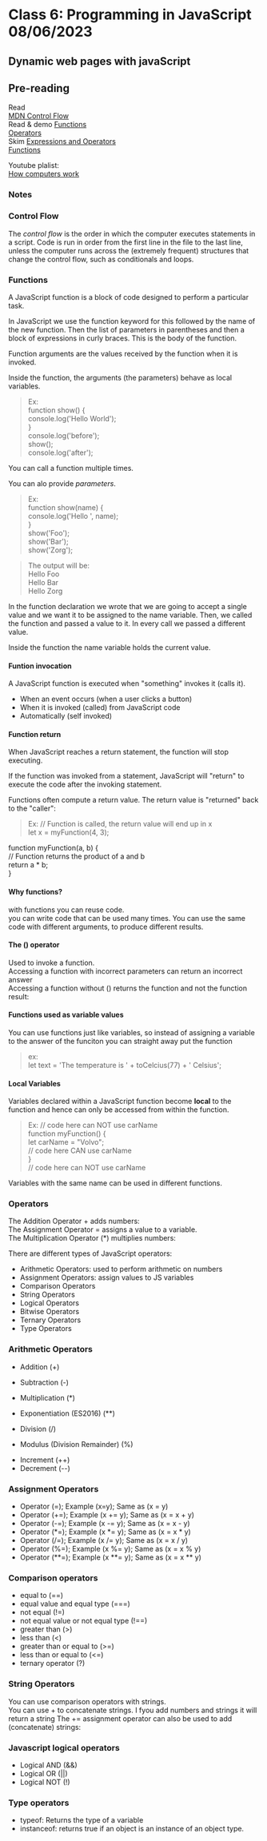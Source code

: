 # Class 6: Programming in JavaScript 08/06/2023
## Dynamic web pages with javaScript
## Pre-reading
Read  
[MDN Control Flow](https://developer.mozilla.org/en-US/docs/Glossary/Control_flow)   
Read & demo
[Functions](https://www.w3schools.com/js/js_functions.asp)  
[Operators](https://www.w3schools.com/js/js_operators.asp)  
Skim
[Expressions and Operators](https://developer.mozilla.org/en-US/docs/Web/JavaScript/Guide/Expressions_and_Operators)  
[Functions](https://developer.mozilla.org/en-US/docs/Web/JavaScript/Guide/Functions)  

Youtube plalist:  
[How computers work ](https://meyerweb.com/eric/tools/css/reset/)

### Notes

### Control Flow
The *control flow* is the order in which the computer executes statements in a script.
Code is run in order from the first line in the file to the last line, unless the computer runs across the (extremely frequent) structures that change the control flow, such as conditionals and loops.

### Functions
A JavaScript function is a block of code designed to perform a particular task.

In JavaScript we use the function keyword for this followed by the name of the new function. Then the list of parameters in parentheses and then a block of expressions in curly braces. This is the body of the function.

Function arguments are the values received by the function when it is invoked.

Inside the function, the arguments (the parameters) behave as local variables.


>Ex:  
function show() {  
  console.log('Hello World');  
}  
console.log('before');  
show();  
console.log('after');  

You can call a function multiple times.  

You can alo provide *parameters*.  
>Ex:  
function show(name) {  
  console.log('Hello ', name);  
}  
show('Foo');  
show('Bar');  
show('Zorg');  

>The output will be:  
Hello Foo  
Hello Bar  
Hello Zorg  

In the function declaration we wrote that we are going to accept a single value and we want it to be assigned to the name variable. Then, we called the function and passed a value to it. In every call we passed a different value.

Inside the function the name variable holds the current value.

#### Funtion invocation

A JavaScript function is executed when "something" invokes it (calls it).  

* When an event occurs (when a user clicks a button)
* When it is invoked (called) from JavaScript code
* Automatically (self invoked)

#### Function return
When JavaScript reaches a return statement, the function will stop executing.

If the function was invoked from a statement, JavaScript will "return" to execute the code after the invoking statement.

Functions often compute a return value. The return value is "returned" back to the "caller":

> Ex: // Function is called, the return value will end up in x  
let x = myFunction(4, 3);  

function myFunction(a, b) {  
// Function returns the product of a and b  
  return a * b;  
}  

#### Why functions?
with functions you can reuse code.  
you can write code that can be used many times.
You can use the same code with different arguments, to produce different results.

#### The () operator
Used to invoke a function.  
Accessing a function with incorrect parameters can return an incorrect answer  
Accessing a function without () returns the function and not the function result:

#### Functions used as variable values
You can use functions just like variables, so instead of assigning a variable to the answer of the funciton you can straight away put the function

>ex:  
let text = 'The temperature is ' + toCelcius(77) + ' Celsius';

#### Local Variables
Variables declared within a JavaScript function become **local** to the function and hence can only be accessed from within the function.
>Ex: 
// code here can NOT use carName  
function myFunction() {  
  let carName = "Volvo";  
  // code here CAN use carName  
}  
// code here can NOT use carName  

Variables with the same name can be used in different functions.

### Operators
The Addition Operator + adds numbers:  
The Assignment Operator = assigns a value to a variable.  
The Multiplication Operator (*) multiplies numbers:

There are different types of JavaScript operators:

* Arithmetic Operators: used to perform arithmetic on numbers
* Assignment Operators: assign values to JS variables
* Comparison Operators
* String Operators
* Logical Operators
* Bitwise Operators
* Ternary Operators
* Type Operators

### Arithmetic Operators
+	Addition (+)
-	Subtraction (-)
*	Multiplication (*)
+ Exponentiation (ES2016) (**)	
*	Division (/)
+	Modulus (Division Remainder) (%)
-	Increment (++)
-	Decrement (--)

### Assignment Operators
* Operator (=); Example (x=y); Same as (x = y) 
* Operator (+=); Example (x += y); Same as (x = x + y)  
* Operator (-=); Example (x -= y); Same as (x = x - y)  
* Operator (*=); Example (x *= y); Same as (x = x * y)  
* Operator (/=); Example (x /= y); Same as (x = x / y)  
* Operator (%=); Example (x %= y); Same as (x = x % y)  
* Operator (**=); Example (x **= y); Same as (x = x ** y)   

### Comparison operators
-	equal to (==)
-	equal value and equal type (===)
-	not equal (!=)
-	not equal value or not equal type (!==)
-	greater than (>)
-	less than (<)
-	greater than or equal to (>=)
-	less than or equal to (<=)
-	ternary operator (?)

### String Operators
You can use comparison operators with strings.  
You can use + to concatenate strings. I fyou add numbers and strings it will return a string
The += assignment operator can also be used to add (concatenate) strings:

### Javascript logical operators
- Logical AND (&&)
- Logical OR (||)
- Logical NOT  (!)

### Type operators
- typeof: Returns the type of a variable
- instanceof: returns true if an object is an instance of an object type.
